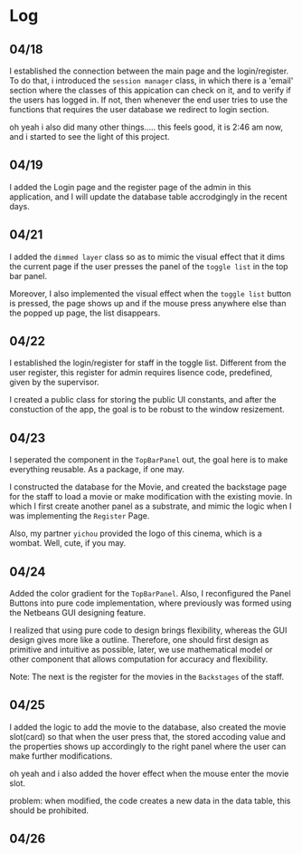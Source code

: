 
# Log

## 04/18 
I established the connection between the main page and the login/register. To do that, i introduced the `session manager` class, in which there is a 'email' section where the classes of this appication can check on it, and to verify if the users has logged in. If not, then whenever the end user tries to use the functions that requires the user database we redirect to login section.

oh yeah i also did many other things.....
this feels good, it is 2:46 am now, and i started to see the light of this project.

## 04/19
I added the Login page and the register page of the admin in this application, and I will update the database table accrodgingly in the recent days.

## 04/21

I added the `dimmed layer` class so as to mimic the visual effect that it dims the current page if the user presses the panel of the `toggle list` in the top bar panel.

Moreover, I also implemented the visual effect when the `toggle list` button is pressed, the page shows up and if the mouse press anywhere else than the popped up page, the list disappears.

## 04/22

I established the login/register for staff in the toggle list. Different from the user register, this register for admin requires lisence code, predefined, given by the supervisor.

I created a public class for storing the public UI constants, and after the constuction of the app, the goal is to be robust to the window resizement.

## 04/23

I seperated the component in the `TopBarPanel` out, the goal here is to make everything reusable. As a package, if one may.

I constructed the database for the Movie, and created the backstage page for the staff to load a movie or make modification with the existing movie. In which I first create another panel as a substrate, and mimic the logic when I was implementing the `Register` Page.

Also, my partner `yichou` provided the logo of this cinema, which is a wombat. Well, cute, if you may.


## 04/24

Added the color gradient for the `TopBarPanel`. Also, I reconfigured the Panel Buttons into pure code implementation, where previously was formed using the Netbeans GUI designing feature.

I realized that using pure code to design brings flexibility, whereas the GUI design gives more like a outline. Therefore, one should first design as primitive and intuitive as possible, later, we use mathematical model or other component that allows computation for accuracy and flexibility.

Note: The next is the register for the movies in the `Backstages` of the staff.

## 04/25

I added the logic to add the movie to the database, also created the movie slot(card) so that when the user press that, the stored accoding value and the properties shows up accordingly to the right panel where the user can make further modifications.

oh yeah and i also added the hover effect when the mouse enter the movie slot.

problem: when modified, the code creates a new data in the data table, this should be prohibited.

## 04/26
